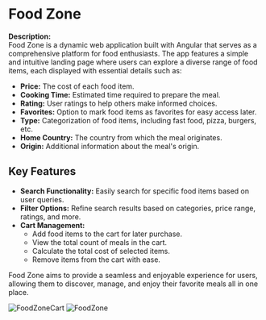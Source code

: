 
# Food Zone

**Description:**  
Food Zone is a dynamic web application built with Angular that serves as a comprehensive platform for food enthusiasts. The app features a simple and intuitive landing page where users can explore a diverse range of food items, each displayed with essential details such as:

- **Price:** The cost of each food item.
- **Cooking Time:** Estimated time required to prepare the meal.
- **Rating:** User ratings to help others make informed choices.
- **Favorites:** Option to mark food items as favorites for easy access later.
- **Type:** Categorization of food items, including fast food, pizza, burgers, etc.
- **Home Country:** The country from which the meal originates.
- **Origin:** Additional information about the meal's origin.

## Key Features

- **Search Functionality:** Easily search for specific food items based on user queries.
- **Filter Options:** Refine search results based on categories, price range, ratings, and more.
- **Cart Management:**
  - Add food items to the cart for later purchase.
  - View the total count of meals in the cart.
  - Calculate the total cost of selected items.
  - Remove items from the cart with ease.

Food Zone aims to provide a seamless and enjoyable experience for users, allowing them to discover, manage, and enjoy their favorite meals all in one place.



![FoodZoneCart](https://github.com/user-attachments/assets/be41af80-4380-422f-9030-b099034024b0)
![FoodZone](https://github.com/user-attachments/assets/6470c242-8d5e-4663-90f9-29cab7118dc8)

